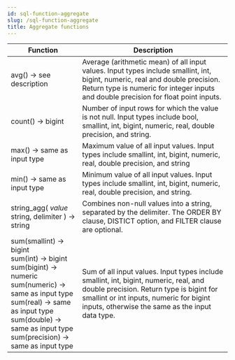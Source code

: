 ```yaml
---
id: sql-function-aggregate
slug: /sql-function-aggregate
title: Aggregate functions
---
```



|Function|Description|
|---|---|
|avg() → see description| Average (arithmetic mean) of all input values. Input types include smallint, int, bigint, numeric, real and double precision. Return type is numeric for integer inputs and double precision for float point inputs.|
|count() → bigint|Number of input rows for which the value is not null. Input types include bool, smallint, int, bigint, numeric, real, double precision, and string.|
|max() → same as input type|Maximum value of all input values. Input types include smallint, int, bigint, numeric, real, double precision, and string|
|min() → same as input type|Minimum value of all input values. Input types include smallint, int, bigint, numeric, real, double precision, and string.|
|string_agg( *value* string, delimiter ) → string|Combines non-null values into a string, separated by the delimiter. The ORDER BY clause, DISTICT option, and FILTER clause are optional.|
|sum(smallint) → bigint <br /> sum(int) → bigint <br /> sum(bigint) → numeric <br /> sum(numeric) → same as input type <br /> sum(real) → same as input type <br /> sum(double) → same as input type <br /> sum(precision) → same as input type|Sum of all input values. Input types include smallint, int, bigint, numeric, real, and double precision. Return type is bigint for smallint  or int inputs, numeric for bigint inputs, otherwise the same as the input data type.|

